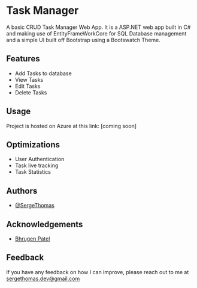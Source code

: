 
# Task Manager

A basic CRUD Task Manager Web App. It is a ASP.NET web app built in C# and making use of EntityFrameWorkCore for SQL Database management and a simple UI built off Bootstrap using a Bootswatch Theme. 

## Features

- Add Tasks to database
- View Tasks
- Edit Tasks
- Delete Tasks


## Usage

Project is hosted on Azure at this link:
[coming soon]


## Optimizations

- User Authentication
- Task live tracking
- Task Statistics  


## Authors

- [@SergeThomas](https://github.com/SergeThomas)


## Acknowledgements

 - [Bhrugen Patel](https://github.com/bhrugen/)


## Feedback

If you have any feedback on how I can improve, please reach out to me at sergethomas.dev@gmail.com
